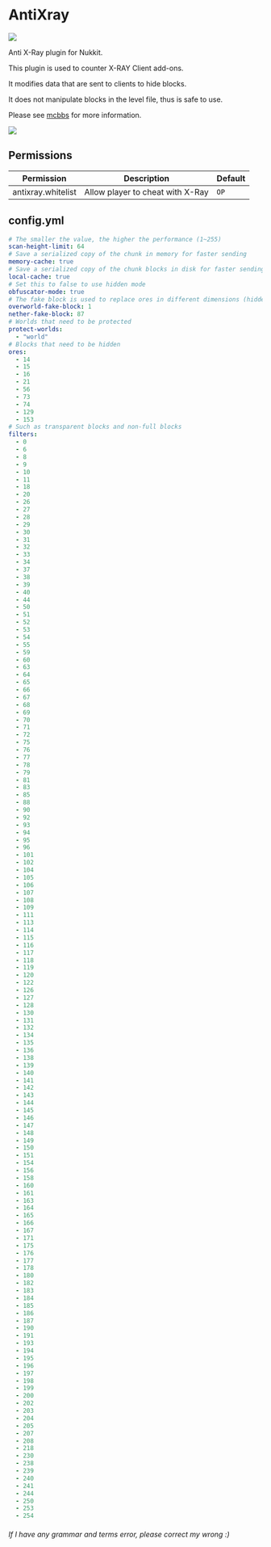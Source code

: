 # AntiXray
[![](https://i.loli.net/2019/01/27/5c4d21504445e.png)](http://www.mcbbs.net/thread-838490-1-1.html "Texture Pack")

Anti X-Ray plugin for Nukkit.

This plugin is used to counter X-RAY Client add-ons.

It modifies data that are sent to clients to hide blocks.

It does not manipulate blocks in the level file, thus is safe to use.

Please see [mcbbs](http://www.mcbbs.net/thread-838490-1-1.html) for more information.

[![](https://i.loli.net/2019/08/14/2Wm3haAxELGOB15.png)](http://www.mcbbs.net/thread-838490-1-1.html "Toolbox")
## Permissions
| Permission | Description | Default |
| - | - | - |
| antixray.whitelist | Allow player to cheat with X-Ray | `OP` |
## config.yml
```yaml
# The smaller the value, the higher the performance (1~255)
scan-height-limit: 64
# Save a serialized copy of the chunk in memory for faster sending
memory-cache: true
# Save a serialized copy of the chunk blocks in disk for faster sending
local-cache: true
# Set this to false to use hidden mode
obfuscator-mode: true
# The fake block is used to replace ores in different dimensions (hidden mode only)
overworld-fake-block: 1
nether-fake-block: 87
# Worlds that need to be protected
protect-worlds:
  - "world"
# Blocks that need to be hidden
ores:
  - 14
  - 15
  - 16
  - 21
  - 56
  - 73
  - 74
  - 129
  - 153
# Such as transparent blocks and non-full blocks
filters:
  - 0
  - 6
  - 8
  - 9
  - 10
  - 11
  - 18
  - 20
  - 26
  - 27
  - 28
  - 29
  - 30
  - 31
  - 32
  - 33
  - 34
  - 37
  - 38
  - 39
  - 40
  - 44
  - 50
  - 51
  - 52
  - 53
  - 54
  - 55
  - 59
  - 60
  - 63
  - 64
  - 65
  - 66
  - 67
  - 68
  - 69
  - 70
  - 71
  - 72
  - 75
  - 76
  - 77
  - 78
  - 79
  - 81
  - 83
  - 85
  - 88
  - 90
  - 92
  - 93
  - 94
  - 95
  - 96
  - 101
  - 102
  - 104
  - 105
  - 106
  - 107
  - 108
  - 109
  - 111
  - 113
  - 114
  - 115
  - 116
  - 117
  - 118
  - 119
  - 120
  - 122
  - 126
  - 127
  - 128
  - 130
  - 131
  - 132
  - 134
  - 135
  - 136
  - 138
  - 139
  - 140
  - 141
  - 142
  - 143
  - 144
  - 145
  - 146
  - 147
  - 148
  - 149
  - 150
  - 151
  - 154
  - 156
  - 158
  - 160
  - 161
  - 163
  - 164
  - 165
  - 166
  - 167
  - 171
  - 175
  - 176
  - 177
  - 178
  - 180
  - 182
  - 183
  - 184
  - 185
  - 186
  - 187
  - 190
  - 191
  - 193
  - 194
  - 195
  - 196
  - 197
  - 198
  - 199
  - 200
  - 202
  - 203
  - 204
  - 205
  - 207
  - 208
  - 218
  - 230
  - 238
  - 239
  - 240
  - 241
  - 244
  - 250
  - 253
  - 254
```

###### If I have any grammar and terms error, please correct my wrong :)
